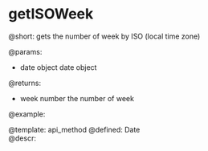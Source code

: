 getISOWeek
=============


@short:
	gets the number of week by ISO (local time zone)

@params:
- date		object		date object


@returns:
- week         number      the number of week

@example:


@template:	api_method
@defined:	Date	
@descr:


